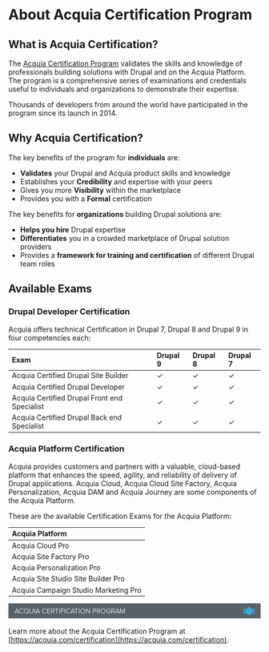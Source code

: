 # About Acquia Certification Program

## What is Acquia Certification?

The [Acquia Certification Program](https://www.acquia.com/customer-success/learning-services/acquia-certification-program-overview) validates the skills and knowledge of professionals building solutions with Drupal and on the Acquia Platform. The program is a comprehensive series of examinations and credentials useful to individuals and organizations to demonstrate their expertise.

Thousands of developers from around the world have participated in the program since its launch in 2014.

## Why Acquia Certification?

The key benefits of the program for **individuals** are:

* **Validates** your Drupal and Acquia product skills and knowledge
* Establishes your **Credibility** and expertise with your peers
* Gives you more **Visibility** within the marketplace
* Provides you with a **Formal** certification

The key benefits for **organizations** building Drupal solutions are:

* **Helps you hire** Drupal expertise
* **Differentiates** you in a crowded marketplace of Drupal solution providers
* Provides a **framework for training and certification** of different Drupal team roles

## Available Exams

### Drupal Developer Certification

Acquia offers technical Certification in Drupal 7, Drupal 8 and Drupal 9 in four competencies each:

| Exam | Drupal 9 | Drupal 8 | Drupal 7 |
| :--- | :--- | :--- | :--- |
| Acquia Certified Drupal Site Builder | ✓ | ✓ | ✓ |
| Acquia Certified Drupal Developer | ✓ | ✓ | ✓ |
| Acquia Certified Drupal Front end Specialist | ✓ | ✓ | ✓ |
| Acquia Certified Drupal Back end Specialist | ✓ | ✓ | ✓ |

### Acquia Platform Certification

Acquia provides customers and partners with a valuable, cloud-based platform that enhances the speed, agility, and reliability of delivery of Drupal applications. Acquia Cloud, Acquia Cloud Site Factory, Acquia Personalization, Acquia DAM and Acquia Journey are some components of the Acquia Platform.

These are the available Certification Exams for the Acquia Platform:

| Acquia Platform |
| :--- |
| Acquia Cloud Pro |
| Acquia Site Factory Pro |
| Acquia Personalization Pro |
| Acquia Site Studio Site Builder Pro |
| Acquia Campaign Studio Marketing Pro |

![](.gitbook/assets/inner-page-footer.png)

Learn more about the Acquia Certification Program at [https://acquia.com/certification](https://acquia.com/certification).

